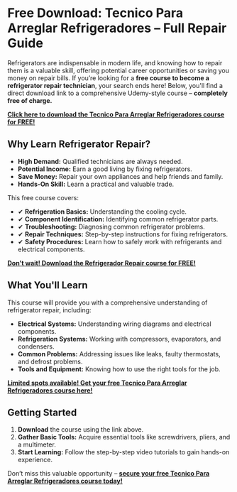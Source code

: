 # Free Download: Tecnico Para Arreglar Refrigeradores – Full Repair Guide

Refrigerators are indispensable in modern life, and knowing how to repair them is a valuable skill, offering potential career opportunities or saving you money on repair bills. If you’re looking for a **free course to become a refrigerator repair technician**, your search ends here! Below, you'll find a direct download link to a comprehensive Udemy-style course – **completely free of charge.**

[**Click here to download the Tecnico Para Arreglar Refrigeradores course for FREE!**](https://udemywork.com/tecnico-para-arreglar-refrigeradores)

## Why Learn Refrigerator Repair?

*   **High Demand:** Qualified technicians are always needed.
*   **Potential Income:** Earn a good living by fixing refrigerators.
*   **Save Money:** Repair your own appliances and help friends and family.
*   **Hands-On Skill:** Learn a practical and valuable trade.

This free course covers:

*   ✔ **Refrigeration Basics:** Understanding the cooling cycle.
*   ✔ **Component Identification:** Identifying common refrigerator parts.
*   ✔ **Troubleshooting:** Diagnosing common refrigerator problems.
*   ✔ **Repair Techniques:** Step-by-step instructions for fixing refrigerators.
*   ✔ **Safety Procedures:** Learn how to safely work with refrigerants and electrical components.

[**Don't wait! Download the Refrigerador Repair course for FREE!**](https://udemywork.com/tecnico-para-arreglar-refrigeradores)

## What You'll Learn

This course will provide you with a comprehensive understanding of refrigerator repair, including:

*   **Electrical Systems:** Understanding wiring diagrams and electrical components.
*   **Refrigeration Systems:** Working with compressors, evaporators, and condensers.
*   **Common Problems:** Addressing issues like leaks, faulty thermostats, and defrost problems.
*   **Tools and Equipment:** Knowing how to use the right tools for the job.

[**Limited spots available! Get your free Tecnico Para Arreglar Refrigeradores course here!**](https://udemywork.com/tecnico-para-arreglar-refrigeradores)

## Getting Started

1.  **Download** the course using the link above.
2.  **Gather Basic Tools:** Acquire essential tools like screwdrivers, pliers, and a multimeter.
3.  **Start Learning:** Follow the step-by-step video tutorials to gain hands-on experience.

Don’t miss this valuable opportunity – **[secure your free Tecnico Para Arreglar Refrigeradores course today!](https://udemywork.com/tecnico-para-arreglar-refrigeradores)**
